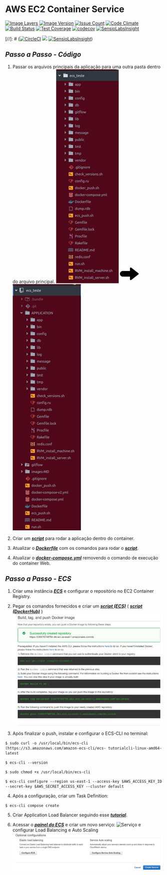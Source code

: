# **AWS EC2 Container Service**

[![Image Layers](https://images.microbadger.com/badges/image/strund3r/ecs.svg)](http://microbadger.com/images/strund3r/ecs)
[![Image Version](https://images.microbadger.com/badges/version/strund3r/ecs.svg)](http://microbadger.com/images/strund3r/ecs)
[![Issue Count](https://codeclimate.com/github/Strund3r/ECS_test/badges/issue_count.svg)](https://codeclimate.com/github/Strund3r/ECS_test/issues)
[![Code Climate](https://codeclimate.com/github/Strund3r/ECS_test/badges/gpa.svg)](https://codeclimate.com/github/Strund3r/ECS_test)
[![Build Status](https://travis-ci.org/Strund3r/ECS_test.svg?branch=master)](https://travis-ci.org/Strund3r/ECS_test)
[![Test Coverage](https://codeclimate.com/github/Strund3r/ECS_test/badges/coverage.svg)](https://codeclimate.com/github/Strund3r/ECS_test/coverage)
[![codecov](https://codecov.io/gh/Strund3r/ECS_test/branch/master/graph/badge.svg)](https://codecov.io/gh/Strund3r/ECS_test)
[![SensioLabsInsight](https://insight.sensiolabs.com/projects/50e0016b-4b30-4b0b-9caa-9fdda8c8b4a5/small.png)](https://insight.sensiolabs.com/projects/50e0016b-4b30-4b0b-9caa-9fdda8c8b4a5)

[//]: # ([![CircleCI](https://circleci.com/gh/Strund3r/ECS_test.svg?style=svg)](https://circleci.com/gh/Strund3r/ECS_test) [![](https://ci.solanolabs.com:443/Strund3r/ECS_test/badges/branches/master?badge_token=d70f4f631421f879209c4f6b865ae17e63b31284)](https://ci.solanolabs.com:443/Strund3r/ECS_test/suites/517280) [![SensioLabsInsight](https://insight.sensiolabs.com/projects/50e0016b-4b30-4b0b-9caa-9fdda8c8b4a5/mini.png)](https://insight.sensiolabs.com/projects/50e0016b-4b30-4b0b-9caa-9fdda8c8b4a5))

## *Passo a Passo - Código*

1. Passar os arquivos principais da aplicação para uma outra pasta dentro do arquivo principal.
![Antes da mudança](/images-MD/Antes-APP.png)    ![Seta](/images-MD/right_arrow.png)    ![Depois da mudança](/images-MD/Depois-APP.png)

2. Criar um __*[script](https://github.com/Strund3r/ECS_test/blob/master/run.sh)*__ para rodar a aplicação dentro do container.

3. Atualizar o __*[Dockerfile](https://github.com/Strund3r/ECS_test/blob/master/Dockerfile)*__ com os comandos para rodar o __*[script](https://github.com/Strund3r/ECS_test/blob/master/run.sh)*__.

4. Atualizar o __*[docker-compose.yml](https://github.com/Strund3r/ECS_test/blob/master/docker-compose.yml#L17)*__ removendo o comando de execução do container Web.

## *Passo a Passo - ECS*

1. Criar uma instância __*[ECS](https://console.aws.amazon.com/ecs)*__ e configurar o repositório no EC2 Container Registry.

2. Pegar os comandos fornecidos e criar um __*[script (ECS)](https://github.com/Strund3r/ECS_test/blob/master/ecs_push.sh)*__ ( __*[script (DockerHub)](https://github.com/Strund3r/ECS_test/blob/master/docker_push.sh)*__ )
![ECS Registry Commands](/images-MD/ecs-reg.png)

3. Após finalizar o push, instalar e configurar o ECS-CLI no terminal:
```
$ sudo curl -o /usr/local/bin/ecs-cli (https://s3.amazonaws.com/amazon-ecs-cli/ecs- tutorialcli-linux-amd64-latest
```
```
$ ecs-cli --version
```
```
$ sudo chmod +x /usr/local/bin/ecs-cli
```
```
$ ecs-cli configure --region us-east-1 --access-key $AWS_ACCESS_KEY_ID --secret-key $AWS_SECRET_ACCESS_KEY --cluster default
```

4. Após a configuração, criar um Task Definition:
```
$ ecs-cli compose create
```

5. Criar Application Load Balancer seguindo esse __*[tutorial](http://docs.aws.amazon.com/pt_br/AmazonECS/latest/developerguide/create-application-load-balancer.html)*__.

5. Acessar o __*[painel do ECS](https://console.aws.amazon.com/ecs/home?region=us-east-1#/clusters/default/services)*__ e criar um novo serviço:
![Serviço](/images-MD/serviço.png)
e configurar Load Balancing e Auto Scaling
![Config ELB e Auto Scaling](/images-MD/config-elb-as.png)
